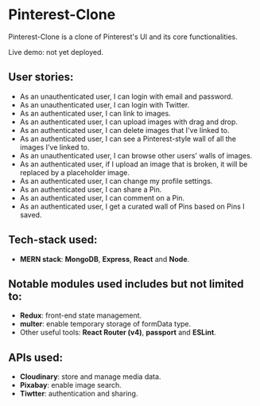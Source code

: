 # Pinterest-Clone

Pinterest-Clone is a clone of Pinterest's UI and its core functionalities.

Live demo: not yet deployed.

## User stories:
* As an unauthenticated user, I can login with email and password.
* As an unauthenticated user, I can login with Twitter.
* As an authenticated user, I can link to images.
* As an authenticated user, I can upload images with drag and drop.
* As an authenticated user, I can delete images that I've linked to.
* As an authenticated user, I can see a Pinterest-style wall of all the images I've linked to.
* As an unauthenticated user, I can browse other users' walls of images.
* As an authenticated user, if I upload an image that is broken, it will be replaced by a placeholder image.
* As an authenticated user, I can change my profile settings.
* As an authenticated user, I can share a Pin.
* As an authenticated user, I can comment on a Pin.
* As an authenticated user, I get a curated wall of Pins based on Pins I saved.

## Tech-stack used:
* **MERN stack**: **MongoDB**, **Express**, **React** and **Node**.

## Notable modules used includes but not limited to:

* **Redux**: front-end state management.
* **multer**: enable temporary storage of formData type.
* Other useful tools: **React Router (v4)**, **passport** and **ESLint**.

## APIs used:
* **Cloudinary**: store and manage media data.
* **Pixabay**: enable image search.
* **Tiwtter**: authentication and sharing.
